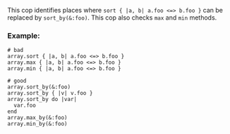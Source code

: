 This cop identifies places where `sort { |a, b| a.foo <=> b.foo }`
can be replaced by `sort_by(&:foo)`.
This cop also checks `max` and `min` methods.

### Example:
    # bad
    array.sort { |a, b| a.foo <=> b.foo }
    array.max { |a, b| a.foo <=> b.foo }
    array.min { |a, b| a.foo <=> b.foo }

    # good
    array.sort_by(&:foo)
    array.sort_by { |v| v.foo }
    array.sort_by do |var|
      var.foo
    end
    array.max_by(&:foo)
    array.min_by(&:foo)